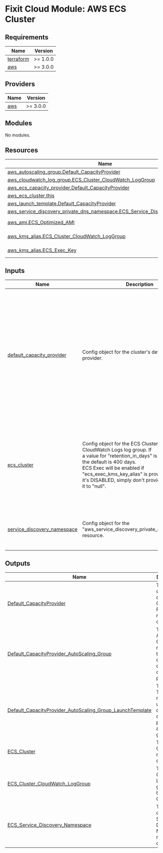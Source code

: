 # Fixit Cloud Module: AWS ECS Cluster

<!-- BEGINNING OF PRE-COMMIT-TERRAFORM DOCS HOOK -->
## Requirements

| Name | Version |
|------|---------|
| <a name="requirement_terraform"></a> [terraform](#requirement\_terraform) | >= 1.0.0 |
| <a name="requirement_aws"></a> [aws](#requirement\_aws) | >= 3.0.0 |

## Providers

| Name | Version |
|------|---------|
| <a name="provider_aws"></a> [aws](#provider\_aws) | >= 3.0.0 |

## Modules

No modules.

## Resources

| Name | Type |
|------|------|
| [aws_autoscaling_group.Default_CapacityProvider](https://registry.terraform.io/providers/hashicorp/aws/latest/docs/resources/autoscaling_group) | resource |
| [aws_cloudwatch_log_group.ECS_Cluster_CloudWatch_LogGroup](https://registry.terraform.io/providers/hashicorp/aws/latest/docs/resources/cloudwatch_log_group) | resource |
| [aws_ecs_capacity_provider.Default_CapacityProvider](https://registry.terraform.io/providers/hashicorp/aws/latest/docs/resources/ecs_capacity_provider) | resource |
| [aws_ecs_cluster.this](https://registry.terraform.io/providers/hashicorp/aws/latest/docs/resources/ecs_cluster) | resource |
| [aws_launch_template.Default_CapacityProvider](https://registry.terraform.io/providers/hashicorp/aws/latest/docs/resources/launch_template) | resource |
| [aws_service_discovery_private_dns_namespace.ECS_Service_Discovery_Namespace](https://registry.terraform.io/providers/hashicorp/aws/latest/docs/resources/service_discovery_private_dns_namespace) | resource |
| [aws_ami.ECS_Optimized_AMI](https://registry.terraform.io/providers/hashicorp/aws/latest/docs/data-sources/ami) | data source |
| [aws_kms_alias.ECS_Cluster_CloudWatch_LogGroup](https://registry.terraform.io/providers/hashicorp/aws/latest/docs/data-sources/kms_alias) | data source |
| [aws_kms_alias.ECS_Exec_Key](https://registry.terraform.io/providers/hashicorp/aws/latest/docs/data-sources/kms_alias) | data source |

## Inputs

| Name | Description | Type | Default | Required |
|------|-------------|------|---------|:--------:|
| <a name="input_default_capacity_provider"></a> [default\_capacity\_provider](#input\_default\_capacity\_provider) | Config object for the cluster's default capacity provider. | <pre>object({<br>    name = optional(string)<br>    tags = optional(map(string))<br>    autoscaling_group = optional(object({<br>      name = optional(string)<br>      tags = optional(map(string))<br>      launch_template = optional(object({<br>        name        = optional(string)<br>        description = optional(string)<br>        tags        = optional(map(string))<br>      }))<br>    }))<br>  })</pre> | <pre>{<br>  "autoscaling_group": {<br>    "launch_template": {<br>      "description": "Terraform-managed launch template for an ECS Cluster's default capacity provider.",<br>      "name": "Default_CapacityProvider_LaunchTemplate",<br>      "tags": {<br>        "Name": "Default_CapacityProvider_LaunchTemplate"<br>      }<br>    },<br>    "name": "Default_CapacityProvider_AutoScaling_Group",<br>    "tags": {<br>      "Name": "Default_CapacityProvider_AutoScaling_Group"<br>    }<br>  },<br>  "name": "Default_CapacityProvider",<br>  "tags": {<br>    "Name": "Default_CapacityProvider"<br>  }<br>}</pre> | no |
| <a name="input_ecs_cluster"></a> [ecs\_cluster](#input\_ecs\_cluster) | Config object for the ECS Cluster and its CloudWatch Logs log group. If<br>a value for "retention\_in\_days" is not provided, the default is 400 days.<br>ECS Exec will be enabled if "ecs\_exec\_kms\_key\_alias" is provided; to ensure<br>it's DISABLED, simply don't provide a value or set it to "null". | <pre>object({<br>    name                   = string<br>    capacity_provider_arns = optional(list(string))<br>    ecs_exec_kms_key_alias = optional(string)<br>    tags                   = optional(map(string))<br>    cloudwatch_log_group = object({<br>      name              = string<br>      kms_key_alias     = string<br>      retention_in_days = optional(number)<br>      tags              = optional(map(string))<br>    })<br>  })</pre> | n/a | yes |
| <a name="input_service_discovery_namespace"></a> [service\_discovery\_namespace](#input\_service\_discovery\_namespace) | Config object for the "aws\_service\_discovery\_private\_dns\_namespace" resource. | <pre>object({<br>    name        = string<br>    description = string<br>    vpc_id      = string<br>    tags        = optional(map(string))<br>  })</pre> | n/a | yes |

## Outputs

| Name | Description |
|------|-------------|
| <a name="output_Default_CapacityProvider"></a> [Default\_CapacityProvider](#output\_Default\_CapacityProvider) | The cluster's default Capacity Provider resource object. |
| <a name="output_Default_CapacityProvider_AutoScaling_Group"></a> [Default\_CapacityProvider\_AutoScaling\_Group](#output\_Default\_CapacityProvider\_AutoScaling\_Group) | The AutoScaling Group resource of the cluster's default capacity provider. |
| <a name="output_Default_CapacityProvider_AutoScaling_Group_LaunchTemplate"></a> [Default\_CapacityProvider\_AutoScaling\_Group\_LaunchTemplate](#output\_Default\_CapacityProvider\_AutoScaling\_Group\_LaunchTemplate) | The Launch Template resource used in the default capacity provider's autoscaling group. |
| <a name="output_ECS_Cluster"></a> [ECS\_Cluster](#output\_ECS\_Cluster) | The ECS Cluster resource object. |
| <a name="output_ECS_Cluster_CloudWatch_LogGroup"></a> [ECS\_Cluster\_CloudWatch\_LogGroup](#output\_ECS\_Cluster\_CloudWatch\_LogGroup) | The CloudWatch Logs log group for the ECS Cluster. |
| <a name="output_ECS_Service_Discovery_Namespace"></a> [ECS\_Service\_Discovery\_Namespace](#output\_ECS\_Service\_Discovery\_Namespace) | The cluster's Service Discovery Namespace resource object. |
<!-- END OF PRE-COMMIT-TERRAFORM DOCS HOOK -->

